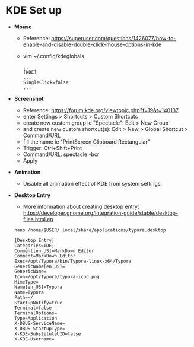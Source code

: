 # KDE Set up

* **Mouse**
    
    * Reference: https://superuser.com/questions/1426077/how-to-enable-and-disable-double-click-mouse-options-in-kde
    
    * vim ~/.config/kdeglobals
    
      ```
      ...
      [KDE]
      ...
      SingleClick=false
      ...
      ```
    
      
    
* **Screenshot**

  * Reference: https://forum.kde.org/viewtopic.php?f=19&t=140137
  * enter Settings > Shortcuts > Custom Shortcuts
  * create new custom group ie "Spectacle": Edit > New Group
  * and create new custom shortcut(s): Edit > New > Global Shortcut > Command/URL
  * fill the name ie "PrintScreen Clipboard Rectangular"
  * Trigger: Ctrl+Shift+Print
  * Command/URL: spectacle -bcr
  * Apply

* **Animation**

    * Disable all animation effect of KDE from system settings.

* **Desktop Entry**

    * More information about creating desktop entry: https://developer.gnome.org/integration-guide/stable/desktop-files.html.en

    ```
    nano /home/$USER/.local/share/applications/typora.desktop
    ```

    ```
    [Desktop Entry]
    Categories=IDE;
    Comment[en_US]=MarkDown Editor
    Comment=MarkDown Editor
    Exec=/opt/Typora/bin/Typora-linux-x64/Typora
    GenericName[en_US]=
    GenericName=
    Icon=/opt/Typora/typora-icon.png
    MimeType=
    Name[en_US]=Typora
    Name=Typora
    Path=~/
    StartupNotify=true
    Terminal=false
    TerminalOptions=
    Type=Application
    X-DBUS-ServiceName=
    X-DBUS-StartupType=
    X-KDE-SubstituteUID=false
    X-KDE-Username=
    ```

    


